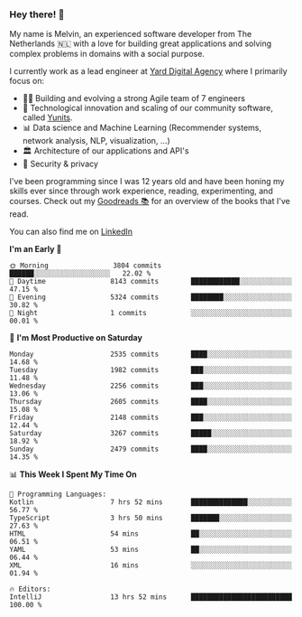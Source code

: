 ### Hey there! 👋

My name is Melvin, an experienced software developer from The Netherlands 🇳🇱 with a love for building great applications and solving complex problems in domains with a social purpose. 

I currently work as a lead engineer at [Yard Digital Agency](https://github.com/yardinternet) where I primarily focus on:

* 👏🏼 Building and evolving a strong Agile team of 7 engineers
* 🚀 Technological innovation and scaling of our community software, called [Yunits](https://www.yunits.com/).
* 📊 Data science and Machine Learning (Recommender systems, network analysis, NLP, visualization, ...)
* 🏛 Architecture of our applications and API's
* 🔐 Security & privacy

I've been programming since I was 12 years old and have been honing my skills ever since through work experience, reading, experimenting, and courses.
Check out my [Goodreads 📚](https://goodreads.com/melvinkoopmans) for an overview of the books that I've read. 

You can also find me on [LinkedIn](https://www.linkedin.com/in/melvinkoopmans)

<!--START_SECTION:waka-->
**I'm an Early 🐤** 

```text
🌞 Morning                3804 commits        ██████░░░░░░░░░░░░░░░░░░░   22.02 % 
🌆 Daytime                8143 commits        ████████████░░░░░░░░░░░░░   47.15 % 
🌃 Evening                5324 commits        ████████░░░░░░░░░░░░░░░░░   30.82 % 
🌙 Night                  1 commits           ░░░░░░░░░░░░░░░░░░░░░░░░░   00.01 % 
```
📅 **I'm Most Productive on Saturday** 

```text
Monday                   2535 commits        ████░░░░░░░░░░░░░░░░░░░░░   14.68 % 
Tuesday                  1982 commits        ███░░░░░░░░░░░░░░░░░░░░░░   11.48 % 
Wednesday                2256 commits        ███░░░░░░░░░░░░░░░░░░░░░░   13.06 % 
Thursday                 2605 commits        ████░░░░░░░░░░░░░░░░░░░░░   15.08 % 
Friday                   2148 commits        ███░░░░░░░░░░░░░░░░░░░░░░   12.44 % 
Saturday                 3267 commits        █████░░░░░░░░░░░░░░░░░░░░   18.92 % 
Sunday                   2479 commits        ████░░░░░░░░░░░░░░░░░░░░░   14.35 % 
```


📊 **This Week I Spent My Time On** 

```text
💬 Programming Languages: 
Kotlin                   7 hrs 52 mins       ██████████████░░░░░░░░░░░   56.77 % 
TypeScript               3 hrs 50 mins       ███████░░░░░░░░░░░░░░░░░░   27.63 % 
HTML                     54 mins             ██░░░░░░░░░░░░░░░░░░░░░░░   06.51 % 
YAML                     53 mins             ██░░░░░░░░░░░░░░░░░░░░░░░   06.44 % 
XML                      16 mins             ░░░░░░░░░░░░░░░░░░░░░░░░░   01.94 % 

🔥 Editors: 
IntelliJ                 13 hrs 52 mins      █████████████████████████   100.00 % 
```


<!--END_SECTION:waka-->
